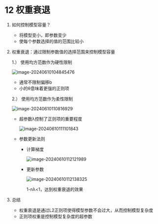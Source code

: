 # 12 权重衰退

1. 如何控制模型容量？

   - 将模型变小，即参数变少
   - 使每个参数选择的值的范围比较小

2. 权重衰退：通过限制参数值的选择范围来控制模型容量

   1.） 使用均方范数作为硬性限制

   ![image-20240610104845476](https://cdn.jsdelivr.net/gh/fA0777/PicGo_Repository@master//image-20240610104845476.png)

   - 通常不限制偏移b
   - 小的θ意味着更强的正则项

   2.） 使用均方范数作为柔性限制

   ![image-20240610110816929](https://cdn.jsdelivr.net/gh/fA0777/PicGo_Repository@master//image-20240610110816929.png)

   - 超参数λ控制了正则项的重要程度

     ![image-20240610111101843](https://cdn.jsdelivr.net/gh/fA0777/PicGo_Repository@master//image-20240610111101843.png)

   - 参数更新法则

     - 计算梯度

       ![image-20240610112121989](https://cdn.jsdelivr.net/gh/fA0777/PicGo_Repository@master//image-20240610112121989.png)

     - 更新参数

       ![image-20240610112138325](https://cdn.jsdelivr.net/gh/fA0777/PicGo_Repository@master//image-20240610112138325.png)

       1-nλ<1，达到权重衰退的效果

3. 总结

   - 权重衰退是通过L2正则项使得模型参数不会过大，从而控制模型复杂度
   - 正则项权重是控制模型复杂度的超参数 

   